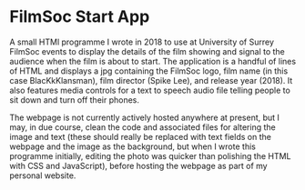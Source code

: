# FilmSoc Start App
A small HTMl programme I wrote in 2018 to use at University of Surrey FilmSoc events to display the details of the film showing and signal to the audience when the film is about to start.
The application is a handful of lines of HTML and displays a jpg containing the FilmSoc logo, film name (in this case BlacKkKlansman), film director (Spike Lee), and release year (2018). It also features media controls for a text to speech audio file telling people to sit down and turn off their phones. 

The webpage is not currently actively hosted anywhere at present, but I may, in due course, clean the code and associated files for altering the image and text (these should really be replaced with text fields on the webpage and the image as the background, but when I wrote this programme initially, editing the photo was quicker than polishing the HTML with CSS and JavaScript), before hosting the webpage as part of my personal website.

